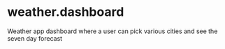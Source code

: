 # weather.dashboard
Weather app dashboard where a user can pick various cities and see the seven day forecast
